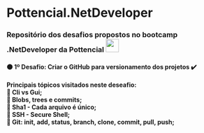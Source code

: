 # Pottencial.NetDeveloper

<h3 align="left">Repositório dos desafios propostos no bootcamp .NetDeveloper da Pottencial <img src="https://raw.githubusercontent.com/kaueMarques/kaueMarques/master/hi.gif" width="30px"></h3>

<h4> 🟠 1º Desafio: <strong>Criar o GitHub para versionamento dos projetos ✔️</strong></h4>
<p><strong> Principais tópicos visitados neste deseafio:<br>
  🔸 Cli vs Gui;<br>
  🔸 Blobs, trees e commits;<br>
  🔸 Sha1 - Cada arquivo é único;<br>
  🔸 SSH - Secure Shell;<br>
  🔸 Git: init, add, status, branch, clone, commit, pull, push;<br>
  </p>
